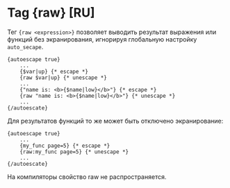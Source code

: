Tag {raw} [RU]
==================

Тег `{raw <expression>}` позволяет выводить результат выражения или функций без экранирования, игнорируя глобальную настройку `auto_secape`.

```smarty
{autoescape true}
    ...
    {$var|up} {* escape *}
    {raw $var|up} {* unescape *}
    ...
    {"name is: <b>{$name|low}</b>"} {* escape *}
    {raw "name is: <b>{$name|low}</b>"} {* unescape *}
    ...
{/autoescate}
```

Для результатов функций то же может быть отключено экранирование:

```smarty
{autoescape true}
    ...
    {my_func page=5} {* escape *}
    {raw:my_func page=5} {* unescape *}
    ...
{/autoescate}
```

На компиляторы свойство raw не распространяется.